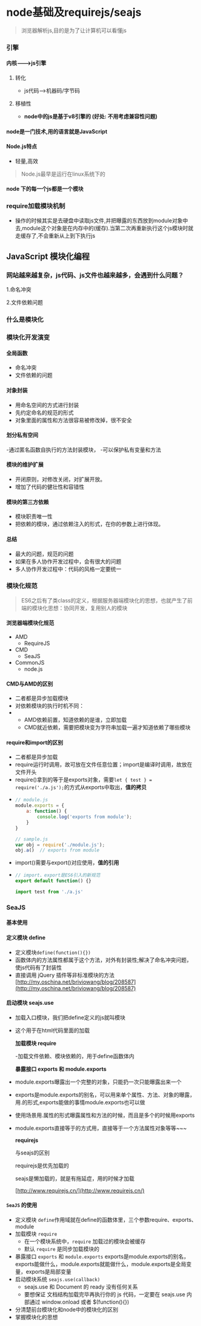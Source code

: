 # node基础及requirejs/seajs

> 浏览器解析js,目的是为了让计算机可以看懂js

### 引擎

#### 内核---&gt;js引擎

1. 转化 
   * js代码--&gt;机器码/字节码
2. 移植性

   * **node中的js是基于v8引擎的 \(好处: 不用考虑兼容性问题\)**

#### node是一门技术,用的语言就是JavaScript

#### Node.js特点

* 轻量,高效

> Node.js最早是运行在linux系统下的

#### node 下的每一个js都是一个模块

### require加载模块机制

* 操作的时候其实是去硬盘中读取js文件,并把曝露的东西放到module对象中去,module这个对象是在内存中的\(缓存\).当第二次再重新执行这个js模块时就走缓存了,不会重新从上到下执行js

## JavaScript 模块化编程

### 网站越来越复杂，js代码、js文件也越来越多，会遇到什么问题？

1.命名冲突

2.文件依赖问题

### 什么是模块化

### 模块化开发演变

#### 全局函数

* 命名冲突
* 文件依赖的问题

#### 对象封装

* 用命名空间的方式进行封装
* 先约定命名的规范的形式
* 对象里面的属性和方法很容易被修改掉，很不安全

#### 划分私有空间

-通过匿名函数自执行的方法封装模块， -可以保护私有变量和方法

#### 模块的维护扩展

* 开闭原则，对修改关闭，对扩展开放。
* 增加了代码的健壮性和容错性

#### 模块的第三方依赖

* 模块职责唯一性
* 把依赖的模块，通过依赖注入的形式，在你的参数上进行体现。

#### 总结

* 最大的问题，规范的问题
* 如果在多人协作开发过程中，会有很大的问题
* 多人协作开发过程中：代码的风格一定要统一

### 模块化规范

> ES6之后有了类class的定义，根据服务器端模块化的思想，也就产生了前端的模块化思想：协同开发，复用别人的模块

#### 浏览器端模块化规范

* AMD
  * RequireJS
* CMD
  * SeaJS
* CommonJS
  * node.js

#### CMD与AMD的区别

* 二者都是异步加载模块
* 对依赖模块的执行时机不同：
* * AMD依赖前置，知道依赖的是谁，立即加载
  * CMD就近依赖，需要把模块变为字符串加载一遍才知道依赖了哪些模块

#### require和import的区别

* 二者都是异步加载
* require运行时调用，故可放在文件任意位置；import是编译时调用，故放在文件开头
* require\(\)拿到的等于是exports对象，需要`let { test } = require('./a.js');`的方式从exports中取出，**值的拷贝**
* ```js
  // module.js
  module.exports = {
      a: function() {
          console.log('exports from module');
      }
  }

  // sample.js
  var obj = require('./module.js');
  obj.a()  // exports from module
  ```
* import\(\)需要与export\(\)对应使用，**值的引用**
* ```js
  // import、export是ES6引入的新规范
  export default function() {}

  import test from './a.js'
  ```

### SeaJS

#### 基本使用

#### 定义模块 define

* 定义模块`define(function(){})`
* 函数体内的方法属性都属于这个方法，对外有封装性;解决了命名冲突问题，使js代码有了封装性
* 直接调用 jQuery 插件等非标准模块的方法 [http://my.oschina.net/briviowang/blog/208587](http://my.oschina.net/briviowang/blog/208587)

#### 启动模块 seajs.use

* 加载入口模块，我们把define定义的js就叫模块
* 这个用于在html代码里面的加载

  **加载模块 require**

  -加载文件依赖、模块依赖的，用于define函数体内

  **暴露接口 exports 和 module.exports**

* module.exports曝露出一个完整的对象，只能扔一次只能曝露出来一个

* exports是module.exports的别名，可以用来单个属性、方法、对象的曝露，用.的形式,exports能做的事情module.exports也可以做

* 使用场景用.属性的形式曝露属性和方法的时候，而且是多个的时候用exports

* module.exports直接等于的方式用，直接等于一个方法属性对象等等~~~

  **requirejs**

  与seajs的区别

  requirejs是优先加载的

  seajs是懒加载的，就是有拖延症，用的时候才加载

  [http://www.requirejs.cn/](http://www.requirejs.cn/)

#### `SeaJS` 的使用

* 定义模块 `define`作用域就在define的函数体里，三个参数require、exports、module
* 加载模块 `require`
  * 在一个模块系统中，`require` 加载过的模块会被缓存
  * 默认 `require` 是同步加载模块的
* 暴露接口 `exports` 和 `module.exports` exports是module.exports的别名，exports能做什么，module.exports就能做什么，module.exports是全局变量，exports是局部变量
* 启动模块系统 `seajs.use(callback)`
  * seajs.use 和 Document 的 ready 没有任何关系
  * 要想保证 文档结构加载完毕再执行你的 js 代码，一定要在 seajs.use 内部通过 window.onload 或者 $\(function\(\){}\)
* 分清楚前台模块化和node中的模块化的区别
* 掌握模块化的思想



